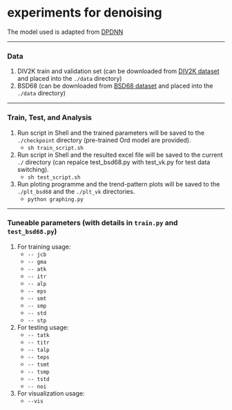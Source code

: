 # experiments for denoising
The model used is adapted from [DPDNN](https://github.com/WeishengDong/DPDNN/tree/master/DENOISE)

---
### Data
1. DIV2K train and validation set (can be downloaded from [DIV2K dataset](https://data.vision.ee.ethz.ch/cvl/DIV2K/) and placed into the ```./data``` directory)
3. BSD68 (can be downloaded from [BSD68 dataset](https://drive.google.com/drive/folders/1igMLxCG2GHcXt5JeChrC7T-xvEHGA1xj?usp=sharing) and placed into the ```./data``` directory)

---
### Train, Test, and Analysis
1. Run script in Shell and the trained parameters will be saved to the ```./checkpoint``` directory (pre-trained Ord model are provided).
     - ```sh train_script.sh```  
2. Run script in Shell and the resulted excel file will be saved to the current ```./``` directory (can repalce test_bsd68.py with test_vk.py for test data switching). 
     - ```sh test_script.sh```  
3. Run ploting programme and the trend-pattern plots will be saved to the ```./plt_bsd68``` and the ```./plt_vk``` directories.
     - ```python graphing.py```  
    
---
### Tuneable parameters (with details in ```train.py``` and ```test_bsd68.py```)
1. For training usage:
     - ```-- jcb```  
     - ```-- gma``` 
     - ```-- atk```  
     - ```-- itr``` 
     - ```-- alp``` 
     - ```-- eps```
     - ```-- smt```   
     - ```-- smp``` 
     - ```-- std``` 
     - ```-- stp``` 
2. For testing usage:
     - ```-- tatk``` 
     - ```-- titr``` 
     - ```-- talp``` 
     - ```-- teps``` 
     - ```-- tsmt```
     - ```-- tsmp```
     - ```-- tstd```
     - ```-- noi```    
3. For visualization usage: 
     - ```--vis```  
